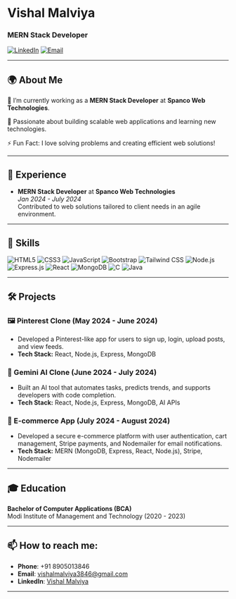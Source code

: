 # Vishal Malviya
### MERN Stack Developer

[![LinkedIn](https://img.shields.io/badge/-LinkedIn-blue?style=for-the-badge&logo=linkedin)](https://www.linkedin.com/in/vishalmalviya3846)
[![Email](https://img.shields.io/badge/-Email-red?style=for-the-badge&logo=gmail)](mailto:vishalmalviya3846@gmail.com)

---

## 🌍 About Me

🔭 I’m currently working as a **MERN Stack Developer** at **Spanco Web Technologies**.

🌱 Passionate about building scalable web applications and learning new technologies.

⚡ Fun Fact: I love solving problems and creating efficient web solutions!

---

## 💼 Experience

- **MERN Stack Developer** at **Spanco Web Technologies**  
  *Jan 2024 - July 2024*  
  Contributed to web solutions tailored to client needs in an agile environment.

---

## 🚀 Skills

![HTML5](https://img.shields.io/badge/-HTML5-E34F26?style=for-the-badge&logo=html5&logoColor=white)
![CSS3](https://img.shields.io/badge/-CSS3-1572B6?style=for-the-badge&logo=css3&logoColor=white)
![JavaScript](https://img.shields.io/badge/-JavaScript-F7DF1E?style=for-the-badge&logo=javascript&logoColor=black)
![Bootstrap](https://img.shields.io/badge/-Bootstrap-563D7C?style=for-the-badge&logo=bootstrap)
![Tailwind CSS](https://img.shields.io/badge/-TailwindCSS-06B6D4?style=for-the-badge&logo=tailwindcss&logoColor=white)
![Node.js](https://img.shields.io/badge/-Node.js-339933?style=for-the-badge&logo=node.js&logoColor=white)
![Express.js](https://img.shields.io/badge/-Express.js-000000?style=for-the-badge&logo=express&logoColor=white)
![React](https://img.shields.io/badge/-React-61DAFB?style=for-the-badge&logo=react&logoColor=black)
![MongoDB](https://img.shields.io/badge/-MongoDB-47A248?style=for-the-badge&logo=mongodb&logoColor=white)
![C](https://img.shields.io/badge/-C-00599C?style=for-the-badge&logo=c&logoColor=white)
![Java](https://img.shields.io/badge/-Java-007396?style=for-the-badge&logo=java&logoColor=white)

---

## 🛠️ Projects

### 🖼️ Pinterest Clone (May 2024 - June 2024)
- Developed a Pinterest-like app for users to sign up, login, upload posts, and view feeds.
- **Tech Stack:** React, Node.js, Express, MongoDB

### 🧠 Gemini AI Clone (June 2024 - July 2024)
- Built an AI tool that automates tasks, predicts trends, and supports developers with code completion.
- **Tech Stack:** React, Node.js, Express, MongoDB, AI APIs

### 🛒 E-commerce App (July 2024 - August 2024)
- Developed a secure e-commerce platform with user authentication, cart management, Stripe payments, and Nodemailer for email notifications.
- **Tech Stack:** MERN (MongoDB, Express, React, Node.js), Stripe, Nodemailer

---

## 🎓 Education

**Bachelor of Computer Applications (BCA)**  
Modi Institute of Management and Technology (2020 - 2023)

---

## 📫 How to reach me:

- **Phone**: +91 8905013846  
- **Email**: [vishalmalviya3846@gmail.com](mailto:vishalmalviya3846@gmail.com)  
- **LinkedIn**: [Vishal Malviya](https://www.linkedin.com/in/vishalmalviya-2170171b6)

---
